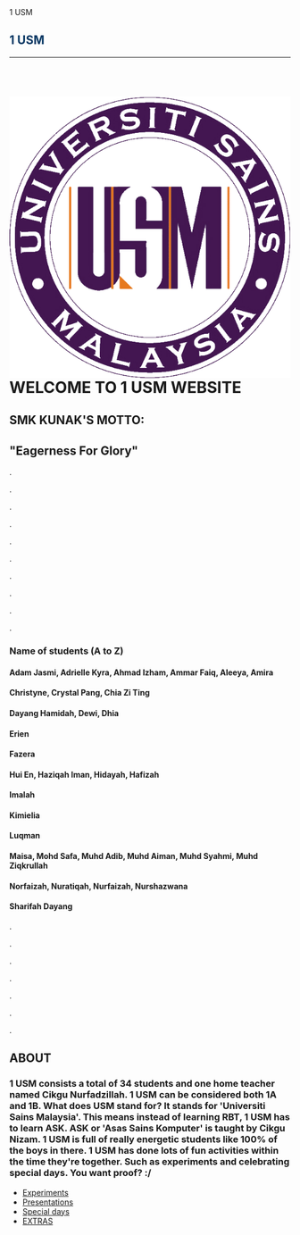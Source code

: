 <html>
<head>
1 USM
</head>
<body>
<div style="display:block;text-align:left">
<h2><span style="color:rgb(7,55,99)">1 USM</span></h2>
<hr>
<br>
<div style="display:block;text-align:left"><a imageanchor="1"><img align="left" src="usm-logo.png" border="0"><h1>WELCOME TO 1 USM WEBSITE</h1>
<h2>SMK KUNAK'S MOTTO:</h2>
<h2>"Eagerness For Glory"</h2>
  <p>.<p>
  <p>.<p>
  <p>.<p>
  <p>.<p>
  <p>.<p>
  <p>.<p>
  <p>.<p>
  <p>.<p>
  <p>.<p>
  <p>.<p>
  
  
  
  
<h3>Name of students (A to Z)</h3>
<h4>Adam Jasmi, Adrielle Kyra, Ahmad Izham, Ammar Faiq, Aleeya, Amira</h4>
<h4>Christyne, Crystal Pang, Chia Zi Ting</h4>
<h4>Dayang Hamidah, Dewi, Dhia</h4>
<h4>Erien</h4>
  <h4>Fazera</h4>
<h4>Hui En, Haziqah Iman, Hidayah, Hafizah</h4>
  <h4>Imalah</h4>
<h4>Kimielia</h4>
  <h4>Luqman</h4>
<h4>Maisa, Mohd Safa, Muhd Adib, Muhd Aiman, Muhd Syahmi, Muhd Ziqkrullah</h4>
<h4>Norfaizah, Nuratiqah, Nurfaizah, Nurshazwana</h4>
<h4>Sharifah Dayang</h4>
  <p>.</p>
  <p>.</p>
  <p>.</p>
  <p>.</p>
  <p>.</p>
  <p>.</p>
  <p>.</p>
<h2>ABOUT</h2>
<h3>1 USM consists a total of 34 students and one home teacher named Cikgu Nurfadzillah. 1 USM can be considered both 1A and 1B. 
What does USM stand for? It stands for 'Universiti Sains Malaysia'. This means instead of learning RBT, 1 USM has to learn ASK. ASK or 'Asas Sains Komputer' is taught by Cikgu Nizam.
1 USM is full of really energetic students like 100% of the boys in there. 1 USM has done lots of fun activities within the time they're together. 
  Such as experiments and celebrating special days. You want proof? :/</h3>
<nav>
<ul>
<li><a href="Experiments.html">Experiments</a></li>
<li><a href="Presentations.html">Presentations</a></li>
<li><a href="Special days.html">Special days</a></li>
<li><a href="extra.html">EXTRAS</a></li>
</ul>
</nav>
</div>
</html>

